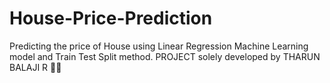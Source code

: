 # House-Price-Prediction
Predicting the price of House using Linear Regression Machine Learning model and Train Test Split method. PROJECT solely developed by THARUN BALAJI R 🧑‍💻
